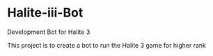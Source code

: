 # Halite-iii-Bot
Development Bot for Halite 3

This project is to create a bot to run the Halite 3 game for higher rank

